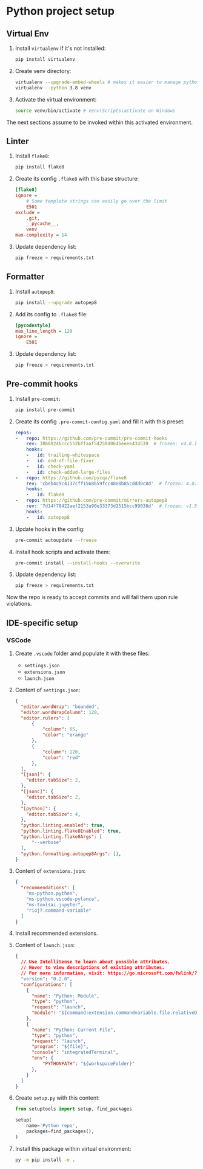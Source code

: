# Python project setup

## Virtual Env
1. Install `virtualenv` if it's not installed:
    ```sh
    pip install virtualenv
    ```

2. Create venv directory:
    ```sh
    virtualenv --upgrade-embed-wheels # makes it easier to manage python versions
    virtualenv --python 3.8 venv
    ```

3. Activate the virtual environment:
    ```sh
    source venv/bin/activate # venv\Scripts\activate on Windows
    ```

The next sections assume to be invoked within this activated environment.

## Linter
1. Install `flake8`:
    ```sh
    pip install flake8
    ```

2. Create its config `.flake8` with this base structure:
    ```ini
    [flake8]
    ignore =
        # Some template strings can easily go over the limit
        E501
    exclude =
        .git,
        __pycache__,
        venv
    max-complexity = 14
    ```

3. Update dependency list:
    ```sh
    pip freeze > requirements.txt
    ```

## Formatter
1. Install `autopep8`:
    ```sh
    pip install --upgrade autopep8
    ```

2. Add its config to `.flake8` file:
    ```ini
    [pycodestyle]
    max_line_length = 120
    ignore =
        E501
    ```

3. Update dependency list:
    ```sh
    pip freeze > requirements.txt
    ```

## Pre-commit hooks
1. Install `pre-commit`:
    ```sh
    pip install pre-commit
    ```

2. Create its config `.pre-commit-config.yaml` and fill it with this preset:
    ```yml
    repos:
    -   repo: https://github.com/pre-commit/pre-commit-hooks
        rev: 38b88246ccc552bffaaf54259d064beeee434539  # frozen: v4.0.1
        hooks:
        -   id: trailing-whitespace
        -   id: end-of-file-fixer
        -   id: check-yaml
        -   id: check-added-large-files
    -   repo: https://github.com/pycqa/flake8
        rev: 'cbeb4c9c4137cff1568659fcc48e8b85cddd0c8d'  # frozen: 4.0.1
        hooks:
        -   id: flake8
    -   repo: https://github.com/pre-commit/mirrors-autopep8
        rev: '7d14f78422aef2153a90e33373d2515bcc99038d'  # frozen: v1.5.7
        hooks:
        -   id: autopep8
    ```

3. Update hooks in the config:
    ```sh
    pre-commit autoupdate --freeze
    ```

4. Install hook scripts and activate them:
    ```sh
    pre-commit install --install-hooks --overwrite
    ```

5. Update dependency list:
    ```sh
    pip freeze > requirements.txt
    ```

Now the repo is ready to accept commits and will fail them upon rule violations.

## IDE-specific setup
### VSCode
1. Create `.vscode` folder amd populate it with these files:
    - `settings.json`
    - `extensions.json`
    - `launch.json`

2. Content of `settings.json`:
    ```json
    {
      "editor.wordWrap": "bounded",
      "editor.wordWrapColumn": 120,
      "editor.rulers": [
          {
              "column": 65,
              "color": "orange"
          },
          {
              "column": 120,
              "color": "red"
          },
      ],
      "[json]": {
        "editor.tabSize": 2,
      },
      "[jsonc]": {
        "editor.tabSize": 2,
      },
      "[python]": {
        "editor.tabSize": 4,
      },
      "python.linting.enabled": true,
      "python.linting.flake8Enabled": true,
      "python.linting.flake8Args": [
          "--verbose"
      ],
      "python.formatting.autopep8Args": [],
    }
    ```

3. Content of `extensions.json`:
    ```json
    {
      "recommendations": [
        "ms-python.python",
        "ms-python.vscode-pylance",
        "ms-toolsai.jupyter",
        "rioj7.command-variable"
      ]
    }
    ```

4. Install recommended extensions.

5. Content of `launch.json`:
    ```json
    {
      // Use IntelliSense to learn about possible attributes.
      // Hover to view descriptions of existing attributes.
      // For more information, visit: https://go.microsoft.com/fwlink/?linkid=830387
      "version": "0.2.0",
      "configurations": [
        {
          "name": "Python: Module",
          "type": "python",
          "request": "launch",
          "module": "${command:extension.commandvariable.file.relativeDirDots}.${fileBasenameNoExtension}"
        },
        {
          "name": "Python: Current File",
          "type": "python",
          "request": "launch",
          "program": "${file}",
          "console": "integratedTerminal",
          "env": {
              "PYTHONPATH": "${workspaceFolder}"
          },
        }
      ]
    }
    ```

6. Create `setup.py` with this content:
    ```python
    from setuptools import setup, find_packages

    setup(
        name='Python repo',
        packages=find_packages(),
    )

    ```

7. Install this package within virtual environment:
    ```sh
    py -m pip install -e .
    ```
